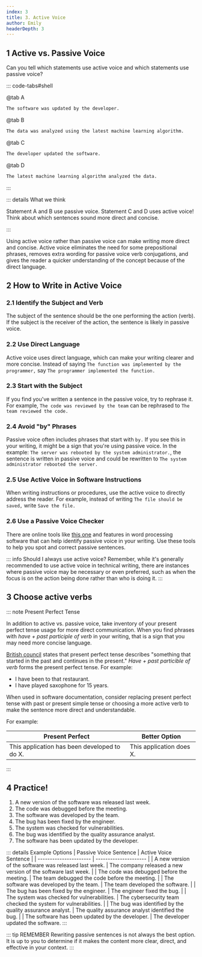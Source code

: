 ```yaml
---
index: 3
title: 3. Active Voice
author: Emily
headerDepth: 3
---
```


## 1 Active vs. Passive Voice

Can you tell which statements use active voice and which statements use passive voice?

::: code-tabs#shell

@tab A

```sh
The software was updated by the developer.
```
@tab B
```sh
The data was analyzed using the latest machine learning algorithm.
```
@tab C
```sh
The developer updated the software.
```
@tab D
```sh
The latest machine learning algorithm analyzed the data.
```
:::

<!-- ::: -->

::: details What we think

Statement A and B use passive voice. Statement C and D uses active voice! Think about which sentences sound more direct and concise.

:::

Using active voice rather than passive voice can make writing more direct and concise. Active voice eliminates the need for some prepositional phrases, removes extra wording for passive voice verb conjugations, and gives the reader a quicker understanding of the concept because of the direct language.

## 2 How to Write in Active Voice

### 2.1 Identify the Subject and Verb 
The subject of the sentence should be the one performing the action (verb). If the subject is the receiver of the action, the sentence is likely in passive voice. 

### 2.2 Use Direct Language
Active voice uses direct language, which can make your writing clearer and more concise. Instead of saying `The function was implemented by the programmer,` say `The programmer implemented the function.`

### 2.3 Start with the Subject
If you find you've written a sentence in the passive voice, try to rephrase it. For example, `The code was reviewed by the team` can be rephrased to `The team reviewed the code.`

### 2.4 Avoid "by" Phrases
Passive voice often includes phrases that start with `by.` If you see this in your writing, it might be a sign that you're using passive voice. In the example: `The server was rebooted by the system administrator.`, the sentence is written in passive voice and could be rewritten to `The system administrator rebooted the server.`

### 2.5 Use Active Voice in Software Instructions
When writing instructions or procedures, use the active voice to directly address the reader. For example, instead of writing `The file should be saved,` write `Save the file.`

### 2.6 Use a Passive Voice Checker
There are online tools like [this one](https://sapling.ai/utilities/passive_checker) and features in word processing software that can help identify passive voice in your writing. Use these tools to help you spot and correct passive sentences. 


::: info Should I always use active voice?
Remember, while it's generally recommended to use active voice in technical writing, there are instances where passive voice may be necessary or even preferred, such as when the focus is on the action being done rather than who is doing it.
:::


## 3 Choose active verbs

::: note Present Perfect Tense

In addition to active vs. passive voice, take inventory of your present perfect tense usage for more direct communication. When you find phrases with _have + past participle of verb_ in your writing, that is a sign that you may need more concise language.

[British council](https://learnenglish.britishcouncil.org/grammar/english-grammar-reference/present-perfect) states that present perfect tense describes "something that started in the past and continues in the present." _Have + past particible of verb_ forms the present perfect tense. For example: 
- I have been to that restaurant.
- I have played saxophone for 15 years.

When used in software documentation, consider replacing present perfect tense with past or present simple tense or choosing a more active verb to make the sentence more direct and understandable.

For example:

| Present Perfect | Better Option |
| ---- | ---- |
| This application has been developed to do X.  | This application does X. |

:::

## 4 Practice!


1. A new version of the software was released last week.
2. The code was debugged before the meeting.
3. The software was developed by the team.
4. The bug has been fixed by the engineer.
5. The system was checked for vulnerabilities.
6. The bug was identified by the quality assurance analyst.
7. The software has been updated by the developer.


::: details Example Options
| Passive Voice Sentence | Active Voice Sentence |
| ---------------------- | --------------------- |
| A new version of the software was released last week. | The company released a new version of the software last week. |
| The code was debugged before the meeting. | The team debugged the code before the meeting. |
| The software was developed by the team. | The team developed the software. |
| The bug has been fixed by the engineer. | The engineer fixed the bug. |
| The system was checked for vulnerabilities. | The cybersecurity team checked the system for vulnerabilities. |
| The bug was identified by the quality assurance analyst. | The quality assurance analyst identified the bug. |
| The software has been updated by the developer. | The developer updated the software. 
:::

::: tip REMEMBER
Rewriting passive sentences is not always the best option. It is up to you to determine if it makes the content more clear, direct, and effective in your context.
:::
